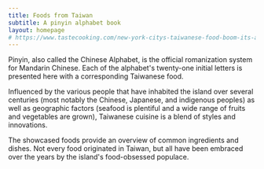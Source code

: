 ```yaml
---
title: Foods from Taiwan
subtitle: A pinyin alphabet book
layout: homepage
# https://www.tastecooking.com/new-york-citys-taiwanese-food-boom-its-about-damn-time/
---
```


Pinyin, also called the Chinese Alphabet, is the official romanization system for Mandarin Chinese. Each of the alphabet's twenty-one initial letters is presented here with a corresponding Taiwanese food.

Influenced by the various people that have inhabited the island over several centuries (most notably the Chinese, Japanese, and indigenous peoples) as well as geographic factors (seafood is plentiful and a wide range of fruits and vegetables are grown), Taiwanese cuisine is a blend of styles and innovations.

The showcased foods provide an overview of common ingredients and dishes. Not every food originated in Taiwan, but all have been embraced over the years by the island's food-obsessed populace.
